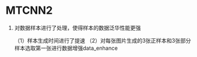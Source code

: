 # MTCNN2

1. 对数据样本进行了处理，使得样本的数据泛华性能更强

    （1）样本生成时间进行了提速
    （2）对每张图片生成的3张正样本和3张部分样本选取第一张进行数据增强data_enhance
